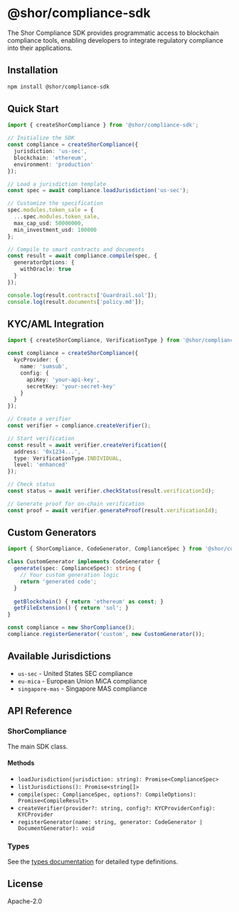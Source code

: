 # @shor/compliance-sdk

The Shor Compliance SDK provides programmatic access to blockchain compliance tools, enabling developers to integrate regulatory compliance into their applications.

## Installation

```bash
npm install @shor/compliance-sdk
```

## Quick Start

```typescript
import { createShorCompliance } from '@shor/compliance-sdk';

// Initialize the SDK
const compliance = createShorCompliance({
  jurisdiction: 'us-sec',
  blockchain: 'ethereum',
  environment: 'production'
});

// Load a jurisdiction template
const spec = await compliance.loadJurisdiction('us-sec');

// Customize the specification
spec.modules.token_sale = {
  ...spec.modules.token_sale,
  max_cap_usd: 50000000,
  min_investment_usd: 100000
};

// Compile to smart contracts and documents
const result = await compliance.compile(spec, {
  generatorOptions: {
    withOracle: true
  }
});

console.log(result.contracts['Guardrail.sol']);
console.log(result.documents['policy.md']);
```

## KYC/AML Integration

```typescript
import { createShorCompliance, VerificationType } from '@shor/compliance-sdk';

const compliance = createShorCompliance({
  kycProvider: {
    name: 'sumsub',
    config: {
      apiKey: 'your-api-key',
      secretKey: 'your-secret-key'
    }
  }
});

// Create a verifier
const verifier = compliance.createVerifier();

// Start verification
const result = await verifier.createVerification({
  address: '0x1234...',
  type: VerificationType.INDIVIDUAL,
  level: 'enhanced'
});

// Check status
const status = await verifier.checkStatus(result.verificationId);

// Generate proof for on-chain verification
const proof = await verifier.generateProof(result.verificationId);
```

## Custom Generators

```typescript
import { ShorCompliance, CodeGenerator, ComplianceSpec } from '@shor/compliance-sdk';

class CustomGenerator implements CodeGenerator {
  generate(spec: ComplianceSpec): string {
    // Your custom generation logic
    return 'generated code';
  }
  
  getBlockchain() { return 'ethereum' as const; }
  getFileExtension() { return 'sol'; }
}

const compliance = new ShorCompliance();
compliance.registerGenerator('custom', new CustomGenerator());
```

## Available Jurisdictions

- `us-sec` - United States SEC compliance
- `eu-mica` - European Union MiCA compliance
- `singapore-mas` - Singapore MAS compliance

## API Reference

### ShorCompliance

The main SDK class.

#### Methods

- `loadJurisdiction(jurisdiction: string): Promise<ComplianceSpec>`
- `listJurisdictions(): Promise<string[]>`
- `compile(spec: ComplianceSpec, options?: CompileOptions): Promise<CompileResult>`
- `createVerifier(provider?: string, config?: KYCProviderConfig): KYCProvider`
- `registerGenerator(name: string, generator: CodeGenerator | DocumentGenerator): void`

### Types

See the [types documentation](./docs/types.md) for detailed type definitions.

## License

Apache-2.0